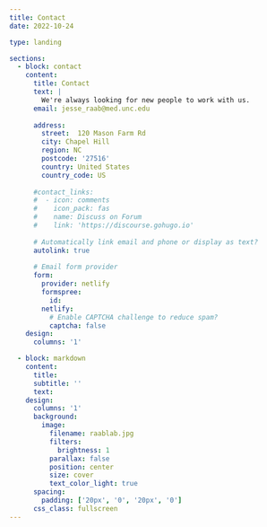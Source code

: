 ```yaml
---
title: Contact
date: 2022-10-24

type: landing

sections:
  - block: contact
    content:
      title: Contact
      text: |
        We're always looking for new people to work with us. 
      email: jesse_raab@med.unc.edu
      
      address:
        street:  120 Mason Farm Rd 
        city: Chapel Hill
        region: NC
        postcode: '27516'
        country: United States
        country_code: US
      
      #contact_links:
      #  - icon: comments
      #    icon_pack: fas
      #    name: Discuss on Forum
      #    link: 'https://discourse.gohugo.io'
    
      # Automatically link email and phone or display as text?
      autolink: true
    
      # Email form provider
      form:
        provider: netlify
        formspree:
          id:
        netlify:
          # Enable CAPTCHA challenge to reduce spam?
          captcha: false
    design:
      columns: '1'

  - block: markdown
    content:
      title:
      subtitle: ''
      text:
    design:
      columns: '1'
      background:
        image: 
          filename: raablab.jpg
          filters:
            brightness: 1
          parallax: false
          position: center
          size: cover
          text_color_light: true
      spacing:
        padding: ['20px', '0', '20px', '0']
      css_class: fullscreen
---
```

